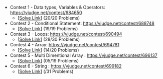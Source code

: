 - Contest 1 - Data types, Variables & Operators: https://vjudge.net/contest/684650
  - [[Solve Link](https://github.com/emonislive/learning-skills/tree/main/CPS%20Academy%20-%20Basic%20to%20Intermediate%20Level%20Competitive%20Programming/Module%201%20-%20Basic%20Programming%20%26%20Problem%20Solving%20Techniques/Contest-1%3A%20Data%20types%2C%20Variables%20%26%20Operators)] (20/20 Problems)
- Contest 2 - Conditional Statement: https://vjudge.net/contest/688748
  - [[Solve Link](https://github.com/emonislive/learning-skills/tree/main/CPS%20Academy%20-%20Basic%20to%20Intermediate%20Level%20Competitive%20Programming/Module%201%20-%20Basic%20Programming%20%26%20Problem%20Solving%20Techniques/Contest-2%3A%20Conditional%20Statement)] (19/19 Problems)
- Contest 3 - Loops: https://vjudge.net/contest/690494
  - [[Solve Link](https://github.com/emonislive/learning-skills/tree/main/CPS%20Academy%20-%20Basic%20to%20Intermediate%20Level%20Competitive%20Programming/Module%201%20-%20Basic%20Programming%20%26%20Problem%20Solving%20Techniques/Contest-3%3A%20Loops)] (28/30 Problems)
- Contest 4 - Array: https://vjudge.net/contest/694781
  - [[Solve Link](https://github.com/emonislive/learning-skills/tree/main/CPS%20Academy%20-%20Basic%20to%20Intermediate%20Level%20Competitive%20Programming/Module%201%20-%20Basic%20Programming%20%26%20Problem%20Solving%20Techniques/Contest-4%3A%20Array)] (14/20 Problems)
- Contest 5 - Multi Dimentional Array : https://vjudge.net/contest/696137
  - [[Solve Link](https://github.com/emonislive/learning-skills/tree/main/CPS%20Academy%20-%20Basic%20to%20Intermediate%20Level%20Competitive%20Programming/Module%201%20-%20Basic%20Programming%20%26%20Problem%20Solving%20Techniques/Contest-5%3A%20Multi%20Dimentional%20Array)] (05/19 Problems)
- Contest 6 - String : https://vjudge.net/contest/699182
  - [[Solve Link](https://github.com/emonislive/learning-skills/tree/main/CPS%20Academy%20-%20Basic%20to%20Intermediate%20Level%20Competitive%20Programming/Module%201%20-%20Basic%20Programming%20%26%20Problem%20Solving%20Techniques/Contest-6%3A%20String)] (/31 Problems)
